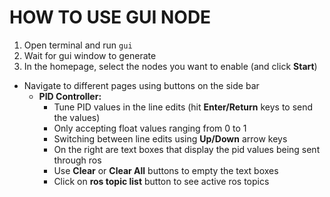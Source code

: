 # HOW TO USE GUI NODE 

1. Open terminal and run `gui`
2. Wait for gui window to generate
3. In the homepage, select the nodes you want to enable (and click **Start**)

* Navigate to different pages using buttons on the side bar
  * **PID Controller:**
    - Tune PID values in the line edits (hit **Enter/Return** keys to send the values)
    - Only accepting float values ranging from 0 to 1
    - Switching between line edits using **Up/Down** arrow keys
    - On the right are text boxes that display the pid values being sent through ros
    - Use **Clear** or **Clear All** buttons to empty the text boxes
    - Click on **ros topic list** button to see active ros topics



